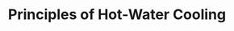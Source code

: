 ---
category: cooling
title: "Principles of Hot-Water Cooling"
description: "Discussion on the application and realization of hot-water cooling."
questions:
  - Which large systems use this technique?
  - Benefit against ordinary water cooling?
  - Efficiency improvement rated against air cooling?
  - Standard water circuit diagram for this setup?
  - Challenges on the hardware / construction side?
literature:
  - 1309.4887v1
scheduled: 2016-08-24 10:00:00
---